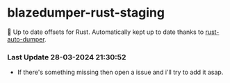 # blazedumper-rust-staging

🚀 Up to date offsets for Rust. Automatically kept up to date thanks to [rust-auto-dumper](https://github.com/Akandesh/rust-auto-dumper).


### Last Update 28-03-2024 21:30:52
- If there's something missing then open a issue and i'll try to add it asap.
